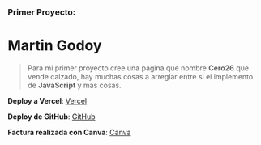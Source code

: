 ### Primer Proyecto: 
# Martin Godoy

> Para mi primer proyecto cree una pagina que nombre **Cero26** que vende calzado, hay muchas cosas a arreglar entre si el implemento de **JavaScript** y mas cosas. 


**Deploy a Vercel**: [Vercel](https://entrega-de-proyecto.vercel.app/ "Vercel")

**Deploy de GitHub**: [GitHub](https://martinfg00.github.io/entrega-de-proyecto/ "GitHub")

**Factura realizada con Canva**: [Canva](https://presupuesto-proyecto.my.canva.site/ "Canva")
